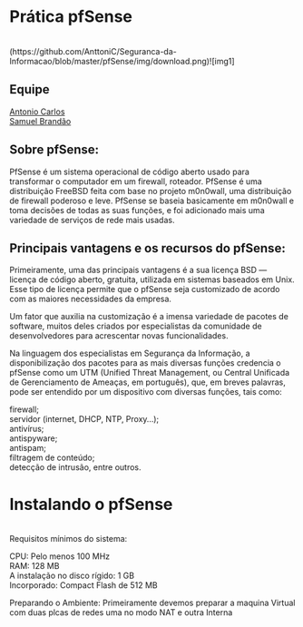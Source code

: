 # Prática pfSense
<br>
(https://github.com/AnttoniC/Seguranca-da-Informacao/blob/master/pfSense/img/download.png)![img1]

## Equipe
[Antonio Carlos](https://github.com/AnttoniC/Seguranca-da-Informacao)<br>
[Samuel Brandão](https://github.com/SamuelBrandao08/Seguranca)

## Sobre pfSense:

PfSense é um sistema operacional de código aberto usado para transformar o computador em um
firewall, roteador. PfSense é uma distribuição FreeBSD feita com base no projeto m0n0wall, uma distribuição
de firewall poderoso e leve. PfSense se baseia basicamente em m0n0wall e toma decisões de todas as suas
funções, e foi adicionado mais uma variedade de serviços de rede mais usadas.

## Principais vantagens e os recursos do pfSense:
Primeiramente, uma das principais vantagens é a sua licença BSD — licença de código aberto, gratuita, utilizada em sistemas baseados em Unix. Esse tipo de licença permite que o pfSense seja customizado de acordo com as maiores necessidades da empresa.

Um fator que auxilia na customização é a imensa variedade de pacotes de software, muitos deles criados por especialistas da comunidade de desenvolvedores para acrescentar novas funcionalidades.

Na linguagem dos especialistas em Segurança da Informação, a disponibilização dos pacotes para as mais diversas funções credencia o pfSense como um UTM (Unified Threat Management, ou Central Unificada de Gerenciamento de Ameaças, em português), que, em breves palavras, pode ser entendido por um dispositivo com diversas funções, tais como:

firewall;<br>
servidor (internet, DHCP, NTP, Proxy…);<br>
antivírus;<br>
antispyware;<br>
antispam;<br>
filtragem de conteúdo;<br>
detecção de intrusão, entre outros.

# Instalando o pfSense
<br>
Requisitos mínimos do sistema:<br>

CPU:                             Pelo menos 100 MHz<br>
RAM:                             128 MB<br>
A instalação no disco rígido:	   1 GB<br>
Incorporado:                     Compact Flash de 512 MB

Preparando o Ambiente:
Primeiramente devemos preparar a maquina Virtual com duas plcas de redes uma no modo NAT e outra Interna

